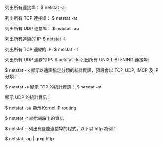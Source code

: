 
```

```

列出所有連接埠： $ netstat -a

列出所有 TCP 連接埠： $ netstat -at

列出所有 UDP 連接埠： $ netstat -au

列出所有連線的 IP:  $ netstat -l

列出所有 TCP 連線的 IP: $ netstat -lt

列出所有 UDP 連線的 IP: $ netstat -lu
列出所有 UNIX LISTENING 連接埠:

$ netstat -lx
顯示以通訊協定分類的統計資訊，預設會以 TCP, UDP, IMCP 及 IP 分類：

$ netstat -s
顯示 TCP 的統計資訊：
$ netstat -st

顯示 UDP 的統計資訊：

$ netstat -su
顯示 Kernel IP routing

$ netstat -r
顯示網路卡的資訊

$ netstat -i
列出有監聽連接埠的程式，以下以 http 為例：

$ netstat -ap | grep http

